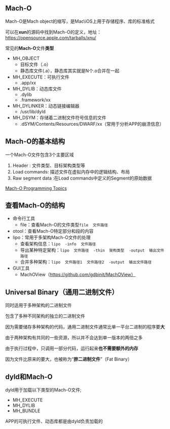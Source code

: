 ## Mach-O

Mach-O是Mach object的缩写，是Mac\iOS上用于存储程序、库的标准格式

可以在**xun**的源码中找到Mach-O的定义，地址：https://opensource.apple.com/tarballs/xnu/

常见的**Mach-O**文件**类型**

- MH_OBJECT
  - 目标文件（.o）
  - 静态库文件(.a），静态库其实就是N个.o合并在一起
- MH_EXECUTE：可执行文件
  - .app/xx
- MH_DYLIB：动态库文件
  - .dylib
  - .framework/xx
- MH_DYLINKER：动态链接编辑器
  - /usr/lib/dyld
- MH_DSYM：存储着二进制文件符号信息的文件
  - .dSYM/Contents/Resources/DWARF/xx（常用于分析APP的崩溃信息）

## Mach-O的基本结构

一个Mach-O文件包含3个主要区域

1. Header : 文件类型、目标架构类型等
2. Load commands: 描述文件在虚拟内存中的逻辑结构、布局
3. Raw segment data :在Load commands中定义的Segment的原始数据

[Mach-O Programming Topics](https://developer.apple.com/library/content/documentation/DeveloperTools/Conceptual/MachOTopics/0-Introduction/introduction.html)

## 查看Mach-O的结构

- 命令行工具
  - file：查看Mach-O的文件类型`file  文件路径`
- otool：查看Mach-O特定部分和段的内容
- lipo：常用于多架构Mach-O文件的处理
  - 查看架构信息：`lipo  -info  文件路径`
  - 导出某种特定架构：`lipo  文件路径  -thin  架构类型  -output  输出文件路径`
  - 合并多种架构：`lipo  文件路径1  文件路径2  -output  输出文件路径`
- GUI工具
  - MachOView（https://github.com/gdbinit/MachOView）

## Universal Binary（通用二进制文件）


同时适用于多种架构的二进制文件

包含了多种不同架构的独立的二进制文件

因为需要储存多种架构的代码，通用二进制文件通常比单一平台二进制的程序要**大**

由于两种架构有共同的一些资源，所以并不会达到单一版本的两倍之多

由于执行过程中，只调用一部分代码，运行起来**也不需要额外的内存**

因为文件比原来的要大，也被称为“**胖二进制文件**”（Fat Binary）

## dyld和Mach-O

dyld用于加载以下类型的Mach-O文件;

- MH_EXECUTE
- MH_DYLIB
- MH_BUNDLE

APP的可执行文件、动态库都是由dyld负责加载的







